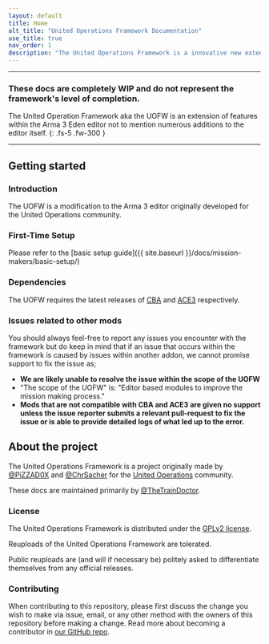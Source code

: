 ```yaml
---
layout: default
title: Home
alt_title: "United Operations Framework Documentation"
use_title: true
nav_order: 1
description: "The United Operations Framework is a innovative new extension to the Arma 3 Eden Editor offering many new features for mission makers and developers a-like."
---
```


<!-- # United Operations Framework Documentation
<a href="{{ site.repository }}/tree/{{ site.branch }}/{{ page.path }}" target="_blank">Edit me on Github</a> -->

---

### These docs are completely WIP and do not represent the framework's level of completion.

The United Operation Framework aka the UOFW is an extension of features within the Arma 3 Eden editor not to mention numerous additions to the editor itself. 
{: .fs-5 .fw-300 }

---

## Getting started

### Introduction

The UOFW is a modification to the Arma 3 editor originally developed for the United Operations community. 

### First-Time Setup

Please refer to the [basic setup guide]({{ site.baseurl }}/docs/mission-makers/basic-setup/)

### Dependencies

The UOFW requires the latest releases of [CBA](https://github.com/CBATeam/CBA_A3/releases/latest) and [ACE3](https://github.com/acemod/ACE3/releases/latest) respectively.

### Issues related to other mods

You should always feel-free to report any issues you encounter with the framework but do keep in mind that if an issue that occurs within the framework is caused by issues within another addon, we cannot promise support to fix the issue as;

- **We are likely unable to resolve the issue within the scope of the UOFW**
 - "The scope of the UOFW" is: "Editor based modules to improve the mission making process."
- **Mods that are not compatible with CBA and ACE3 are given no support unless the issue reporter submits a relevant pull-request to fix the issue or is able to provide detailed logs of what led up to the error.** 
  <!-- - (If this issue crashed a server, player client or headless client, please let us know within your issue report as crashing related issues will be ) -->

## About the project


The United Operations Framework is a project originally made by [@PiZZAD0X](https://github.com/PiZZAD0X) and [@ChrSacher](https://github.com/ChrSacher/) for the [United Operations](https://unitedoperations.net) community.

These docs are maintained primarily by [@TheTrainDoctor](https://github.com/thecogdoctor/).

### License

The United Operations Framework is distributed under the [GPLv2 license](https://github.com/unitedoperations/UnitedOperationsFramework/tree/master/LICENSE).

Reuploads of the United Operations Framework are tolerated.

Public reuploads are (and will if necessary be) politely asked to differentiate themselves from any official releases.

### Contributing

When contributing to this repository, please first discuss the change you wish to make via issue,
email, or any other method with the owners of this repository before making a change. Read more about becoming a contributor in [our GitHub repo](https://github.com/unitedoperations/UnitedOperationsFramework/blob/master/.github/CONTRIBUTING.md).
